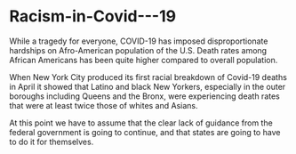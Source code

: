 # Racism-in-Covid---19

While a tragedy for everyone, COVID-19 has imposed disproportionate hardships on Afro-American population of the U.S. Death rates among African Americans has been quite higher compared to overall population.

When New York City produced its first racial breakdown of Covid-19 deaths in April it showed that Latino and black New Yorkers, especially in the outer boroughs including Queens and the Bronx, were experiencing death rates that were at least twice those of whites and Asians.

At this point we have to assume that the clear lack of guidance from the federal government is going to continue, and that states are going to have to do it for themselves.
